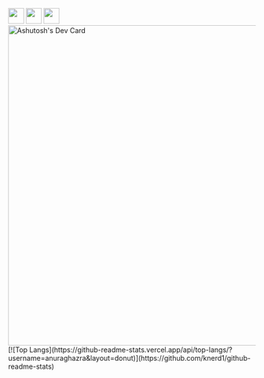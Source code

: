 <img height="32" width="32" src="https://cdn.simpleicons.org/nodedotjs" />
<img height="32" width="32" src="https://cdn.simpleicons.org/javascript" />
<img height="32" width="32" src="https://cdn.simpleicons.org/typescript" />

<br>
<a href="https://app.daily.dev/knerd1"><img src="https://api.daily.dev/devcards/v2/FwG2N40s9pej2PgrK2FO5.png?type=wide&r=spw" width="652" alt="Ashutosh's Dev Card"/></a>

<br>
[![Top Langs](https://github-readme-stats.vercel.app/api/top-langs/?username=anuraghazra&layout=donut)](https://github.com/knerd1/github-readme-stats)